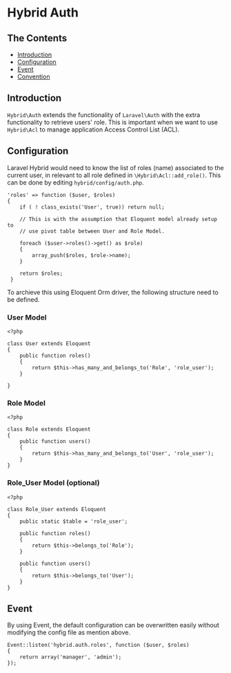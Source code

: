 # Hybrid Auth

## The Contents

- [Introduction](#introduction)
- [Configuration](#configuration)
- [Event](#event)
- [Convention](#convention)

<a name="introduction"></a>
## Introduction

`Hybrid\Auth` extends the functionality of `Laravel\Auth` with the extra functionality to retrieve users' role. This is important when we want to use `Hybrid\Acl` to manage application Access Control List (ACL).

<a name="configuration"></a>
## Configuration

Laravel Hybrid would need to know the list of roles (name) associated to the current user, in relevant to all role defined in `\Hybrid\Acl::add_role()`. This can be done by editing `hybrid/config/auth.php`.

    'roles' => function ($user, $roles)
	{
		if ( ! class_exists('User', true)) return null;
		
		// This is with the assumption that Eloquent model already setup to 
		// use pivot table between User and Role Model.
		
		foreach ($user->roles()->get() as $role)
		{
			array_push($roles, $role->name);
		}

		return $roles;
	 }

To archieve this using Eloquent Orm driver, the following structure need to be defined.

### User Model

	<?php
	
	class User extends Eloquent 
	{
		public function roles()
		{
			return $this->has_many_and_belongs_to('Role', 'role_user');
		}
	
	}

### Role Model

	<?php

	class Role extends Eloquent 
	{
		public function users()
		{
			return $this->has_many_and_belongs_to('User', 'role_user');
		}
	}

### Role_User Model (optional)

	<?php

	class Role_User extends Eloquent
	{
		public static $table = 'role_user';

		public function roles()
		{
			return $this->belongs_to('Role');
		}

		public function users()
		{
			return $this->belongs_to('User');
		}
	}


<a name="event"></a>
## Event

By using Event, the default configuration can be overwritten easily without modifying the config file as mention above.

	Event::listen('hybrid.auth.roles', function ($user, $roles)
	{
		return array('manager', 'admin');
	});
